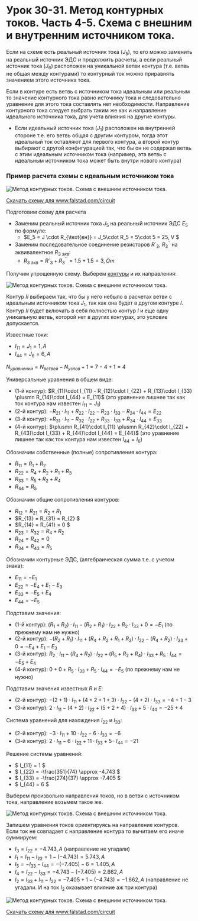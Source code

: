 # Урок 30-31. Метод контурных токов. Часть 4-5. Схема с внешним и внутренним источником тока.

Если на схеме есть реальный источник тока ($J_5$), то его можно заменить на реальный источник ЭДС и продолжить расчеты, а если реальный источник тока ($J_6$) расположен на уникальной ветви контура (т.е. ветвь не общая между контурами) то контурный ток можно приравнять значением этого источника тока.

Если в контуре есть ветвь с источником тока идеальным или реальным то значение контурного тока равно источнику тока и следовательно уравнение для этого тока составлять нет необходимости. Направление контурного тока следует выбрать таким же как и направление идеального источника тока, для учета влияния на другие контуры.
  - Если идеальный источник тока ($J_1$) расположен на внутренней стороне т.е. его ветвь общая с другим контуром, тогда этот идеальный ток оставляют для первого контура, а второй контур выбирают с другой конфигурацией так, что бы он не содержал ветвь с этим идеальным источником тока (например, эта ветвь с идеальным источником тока может быть внутри нового контура)

### Пример расчета схемы с идеальным источником тока

![Метод контурных токов. Схема с внешним источником тока.](../img/88.png "Метод контурных токов. Схема с внешним источником тока.")

<a href="/theories_of_electrical_circuits/falstad/circuitjs-31.txt" download="circuitjs-31.txt">Скачать схему для www.falstad.com/circuit</a>

Подготовим схему для расчета

- Заменим реальный источник тока $J_5$ на реальный источник ЭДС $E_5$ по формуле:
  - $E_5 = J \cdot R_{\text{вн}} = J_5\cdot R_5 = 5\cdot 5 = 25, V $
- Заменим последовательное соединение резисторов $R´_3$, $R^{´'}_3$ на эквивалентное $R_{3\ экв}$:
    - $R_{3\ экв} = R´_3 + R^{´´}_3 = 1.5+1.5=3, Om$

Получим упрощенную схему. Выберем [контуры](/glossary_of_terms/index.html#Контур) и их направления:

![Метод контурных токов. Схема с внешним источником тока.](../img/89.png "Метод контурных токов. Схема с внешним источником тока.")   

Контур $II$ выбираем так, что бы у него небыло в расчетах ветви с идеальным источником тока $J_1$, так как она будет в другом контуре $I$. Контур $II$ будет включать в себя полностью контур $I$ и еще одну уникальную ветвь, которой нет в других контурах, это условие допускается.

Известные токи:
- $I_{11} = J_1 = 1, A$
- $I_{44} = J_6 = 6, A$


$N_{уравнений}=N_{ветвей} - N_{узлов} + 1 = 7 - 4 + 1 = 4$

Универсальные уравнения в общем виде:
- (1-й контур): $R_{11}\cdot I_{11} - R_{12}\cdot I_{22} + R_{13}\cdot I_{33} \plusmn R_{14}\cdot I_{44} = E_{11}$ (это уравнение лишнее так как ток контура нам известен $I_{11}=J_1$)
- (2-й контур): $- R_{21}\cdot I_{11} + R_{22}\cdot I_{22} - R_{23}\cdot I_{33} - R_{24}\cdot I_{44} = E_{22}$
- (3-й контур): $+ R_{31}\cdot I_{11} - R_{32}\cdot I_{22} + R_{33}\cdot I_{33} + R_{34}\cdot I_{44} = E_{33}$
- (4-й контур): $\plusmn R_{41}\cdot I_{11} \plusmn R_{42}\cdot I_{22} + R_{43}\cdot I_{33} + R_{44}\cdot I_{44} = E_{44}$ (это уравнение лишнее так как ток контура нам известен $I_{44}=I_6$)

Обозначим собственные (полные) сопротивления контура:
- $R_{11} = R_{1} + R_{2}$
- $R_{22} = R_{4} + R_{2} + R_{1} + R_{3}$
- $R_{33} = R_{5} + R_2 + R_{4}$
- $R_{44} = R_{5}$

Обозначим общие сопротивления контуров:
- $R_{12} = R_{21} = R_{2} + R_{1}$
- $R_{13} = R_{31} = R_{2} $
- $R_{14} = R_{41} = 0 $
- $R_{23} = R_{32} = R_{4} + R_{2}$
- $R_{24} = R_{42} = 0$
- $R_{34} = R_{43} = R_{5}$

Обозначим контурные ЭДС, (алгебраическая сумма т.е. с учетом знака):
- $E_{11}=-E_{1}$
- $E_{22}=-E_{4}+E_{1}-E_{3}$
- $E_{33}=-E_{5}+E_{4}$
- $E_{44}=-E_{5}$

Подставим значения:
- (1-й контур): $(R_{1} + R_{2})\cdot I_{11} - (R_{2} + R_{1})\cdot I_{22} + R_{2}\cdot I_{33} + 0 = -E_{1}$ (по прежнему нам не нужно)
- (2-й контур): $-(R_{2} + R_{1})\cdot I_{11} + (R_{4} + R_{2} + R_{1} + R_{3})\cdot I_{22} - (R_{4} + R_{2})\cdot I_{33} + 0 = -E_{4}+E_{1}-E_{3}$
- (3-й контур): $R_{2}\cdot I_{11} - (R_{4} + R_{2})\cdot I_{22} + (R_{5} + R_2 + R_{4})\cdot I_{33} + R_{5}\cdot I_{44} = -E_{5}+E_{4}$
- (4-й контур): $0 + 0 + R_{5}\cdot I_{33} + R_{5}\cdot I_{44} = -E_{5}$  (по прежнему нам не нужно)

Подставим значения известных $R$ и $E$:
- (2-й контур): $- (2 + 1)\cdot I_{11} + (4 + 2 + 1 + 3)\cdot I_{22} - (4 + 2)\cdot I_{33} = -4+1-3$
- (3-й контур): $2\cdot I_{11} - (4 + 2)\cdot I_{22} + (5 + 2 + 4)\cdot I_{33} + 5\cdot I_{44} = -25+4$

Система уравнений для нахождения $I_{22}$ и $I_{33}$:

- (2-й контур): $-3\cdot I_{11} + 10\cdot I_{22} - 6\cdot I_{33} = -6$
- (3-й контур): $2\cdot I_{11} - 6\cdot I_{22} + 11\cdot I_{33} + 5\cdot I_{44} = -21$


Решение системы уравнений:
- $ I_{11} = 1 $
- $ I_{22} = -\frac{351}{74} \approx -4.743 $
- $ I_{33} = -\frac{274}{37} \approx -7.405 $
- $ I_{44} = 6 $

Выберем произвольно направления токов, но в ветви с источником тока, направление возьмем такое же.

![Метод контурных токов. Схема с внешним источником тока.](../img/90.png "Метод контурных токов. Схема с внешним источником тока.") 

Запишем уравнения токов ориентируясь на направление контуров. Если ток не совпадает с направление контура то вычитаем его иначе суммируем:
- $I_3=I_{22} = -4.743, A$ (направление не угадали)
- $I_1=I_{11} - I_{22} = 1-(-4.743) = 5.743, A$  
- $I_5=-I_{33}-I_{44} = -(-7.405) - 6 = 1.405, A$  
- $I_4=I_{22}-I_{33}=-4.743-(-7.405)= 2.662, A$  
- $I_2= I_{33} + I_{11} - I_{22} = -7.405 + 1 - (-4.743)= −1.662, A$  (направление не угадали. И на ток $I_2$ оказывает влияние аж три контура)

![Метод контурных токов. Схема с внешним источником тока.](../img/91.png "Метод контурных токов. Схема с внешним источником тока.") 

<a href="/theories_of_electrical_circuits/falstad/circuitjs-31.2.txt" download="circuitjs-31.2.txt">Скачать схему для www.falstad.com/circuit</a>
